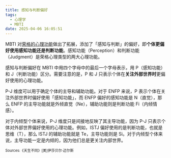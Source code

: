```yaml
---
title: 感知与判断偏好
tags:
  - 心理学
  - MBTI
date: 2025-04-06 16:05:51
---
```


MBTI 对[荣格的心理功能](/cards/荣格-心理功能)做出了拓展，添加了「感知与判断」的偏好，即**个体更偏好使用感知功能还是判断功能**。感知功能（Perception）和判断功能（Judgment）是荣格心理类型的两大心理功能。

感知与判断偏好在 MBTI 中用四个字母中的最后一个字母表示，用 P（感知功能）和 J（判断功能）区分。需要注意的是，P 和 J 只表示个体在**关注外部世界时**更偏好使用的心理功能。

P-J 维度可以用于确定个体的主导和辅助功能。对于 ENFP 来说，P 表示个体在关注外部世界时偏好使用「感知功能」，而 ENFP 偏好的感知功能是 N（直觉），那么 ENFP 的主导功能就是外倾直觉（Ne），辅助功能则是判断功能 Fi（内倾情感）。

对于内倾型个体来说，P-J 维度只是间接地反映了其主导功能，因为 P-J 只表示个体对外部世界偏好使用的心理功能。例如，ISTJ 偏好使用的是判断功能，也就是思维（T），那么 ISTJ 的辅助功能就是 Te，主导功能则是 Si。对于内倾型个体来说，主导功能一定是内倾的，因为他们总是更关注内部世界。

<span style="font-size:80%">Sources:《天生不同》[美]伊莎贝尔·迈尔斯</span>
